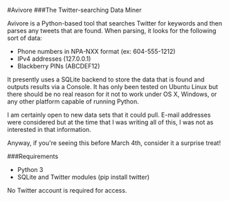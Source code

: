 #Avivore
###The Twitter-searching Data Miner

Avivore is a Python-based tool that searches Twitter for keywords and then parses any tweets that are
found. When parsing, it looks for the following sort of data:

* Phone numbers in NPA-NXX format (ex: 604-555-1212)
* IPv4 addresses (127.0.0.1)
* Blackberry PINs (ABCDEF12)

It presently uses a SQLite backend to store the data that is found and outputs results via a Console. It 
has only been tested on Ubuntu Linux but there should be no real reason for it not to work under OS X, 
Windows, or any other platform capable of running Python.

I am certainly open to new data sets that it could pull. E-mail addresses were considered but at the time 
that I was writing all of this, I was not as interested in that information.

Anyway, if you're seeing this before March 4th, consider it a surprise treat!

###Requirements
* Python 3
* SQLite and Twitter modules (pip install twitter)

No Twitter account is required for access.
